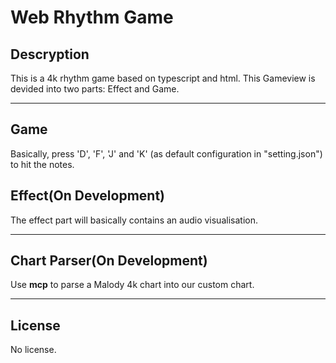 # Web Rhythm Game

## Descryption

This is a 4k rhythm game based on typescript and html.
This Gameview is devided into two parts: Effect and Game.

---

## Game

Basically, press 'D', 'F', 'J' and 'K' (as default configuration in "setting.json") to hit the notes.

## Effect(On Development)

The effect part will basically contains an audio visualisation.

---

## Chart Parser(On Development)

Use **mcp** to parse a Malody 4k chart into our custom chart.

---

## License

No license.
